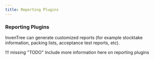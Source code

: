 ```yaml
---
title: Reporting Plugins
---
```


### Reporting Plugins

InvenTree can generate customized reports (for example stocktake information, packing lists, acceptance test reports, etc).

!!! missing "TODO"
	Include more information here on reporting plugins
